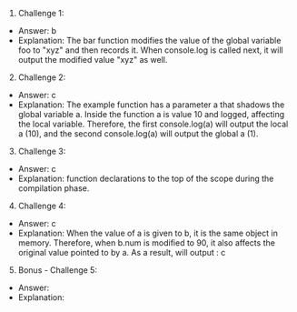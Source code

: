 1. Challenge 1:
  - Answer: b
  - Explanation: The bar function modifies the value of the global variable foo to "xyz" and then records it. When console.log is called next, it will output the modified value "xyz" as well.

2. Challenge 2:
  - Answer: c
  - Explanation: The example function has a parameter a that shadows the global variable a. Inside the function a is value 10 and logged, affecting the local variable. Therefore, the first console.log(a) will output the local a (10), and the second console.log(a) will output the global a (1).


3. Challenge 3:
  - Answer: c
  - Explanation: function declarations to the top of the scope during the compilation phase.


4. Challenge 4:
  - Answer: c
  - Explanation: When the value of a is given to b, it is the same object in memory. Therefore, when b.num is modified to 90, it also affects the original value pointed to by a. As a result, will output : c


5. Bonus - Challenge 5:
  - Answer:
  - Explanation:
